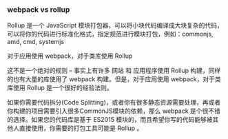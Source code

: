 ### webpack vs rollup
Rollup 是一个 JavaScript 模块打包器，可以将小块代码编译成大块复杂的代码，可以将你的代码进行标准化格式，指定规范进行模块打包，例如：commonjs, amd, cmd, systemjs

对于应用使用 webpack，对于类库使用 Rollup

这不是一个绝对的规则 – 事实上有许多 网站 和 应用程序使用 Rollup 构建，同样的也有大量的库使用了 webpack 构建。但是，对于应用使用 webpack，对于类库使用 Rollup 是一个很好的经验法则。

如果你需要代码拆分(Code Splitting)，或者你有很多静态资源需要处理，再或者你构建的项目需要引入很多CommonJS模块的依赖，那么 webpack 是个很不错的选择。如果您的代码库是基于 ES2015 模块的，而且希望你写的代码能够被其他人直接使用，你需要的打包工具可能是 Rollup 。


